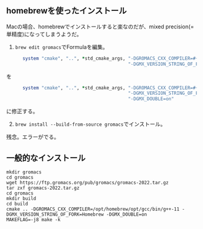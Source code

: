 

## homebrewを使ったインストール

Macの場合、homebrewでインストールすると楽なのだが、mixed precision(=単精度)になってしまうようだ。

1. `brew edit gromacs`でFormulaを編集。

```ruby
      system "cmake", "..", *std_cmake_args, "-DGROMACS_CXX_COMPILER=#{cxx}",
                                             "-DGMX_VERSION_STRING_OF_FORK=#{tap.user}"
```
を
```ruby
      system "cmake", "..", *std_cmake_args, "-DGROMACS_CXX_COMPILER=#{cxx}",
                                             "-DGMX_VERSION_STRING_OF_FORK=#{tap.user}",
                                             "-DGMX_DOUBLE=on"
```
に修正する。

2. `brew install --build-from-source gromacs`でインストール。

残念。エラーがでる。

## 一般的なインストール

```shell
mkdir gromacs
cd gromacs
wget https://ftp.gromacs.org/pub/gromacs/gromacs-2022.tar.gz
tar zxf gromacs-2022.tar.gz
cd gromacs
mkdir build
cd build
cmake .. -DGROMACS_CXX_COMPILER=/opt/homebrew/opt/gcc/bin/g++-11 -DGMX_VERSION_STRING_OF_FORK=Homebrew -DGMX_DOUBLE=on
MAKEFLAG=-j8 make -k



